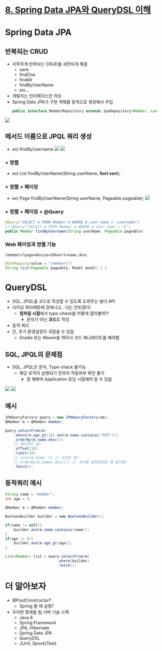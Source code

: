 # [8. Spring Data JPA와 QueryDSL 이해](https://www.youtube.com/watch?v=bEtTpCviSc4&list=PL9mhQYIlKEhfpMVndI23RwWTL9-VL-B7U&index=8)

# Spring Data JPA

## 반복되는 CRUD

- 지루하게 반복되는 CRUD를 세련되게 해결
  - save
  - findOne
  - findAll
  - findByUserName
  - etc...
- 개발자는 인터페이스만 작성
- Spring Data JPA가 구현 객체를 동적으로 생성해서 주입
  ```java 
  public interface MemberRepository extends JpaRepository<Member, Long>{ ... }
  ```
![](../images/8_3_spring_data_jpa.PNG)

## 메서드 이름으로 JPQL 쿼리 생성

- ex) findByUsername
![](../images/8_1_spring_data_jpa_method.PNG)
![](../images/8_2_spring_data_jpa_method.PNG)

### + 정렬

- ex) List<Member> findByUserName(String userName, **Sort sort**);

### + 정렬 + 페이징

- ex) Page<Member> findByUserName(String userName, Pageable pageable);
![](../images/8_4_spring_data_jpa_page_object.PNG)

### + 정렬 + 페이징 + @Query

```java
@Query("SELECT m FROM Member m WHERE m.user_name = :username")
// @Query("SELECT m FROM Member m WHERE m.user_name = ?1")
public Member findByUsername(String userName, Pageable pageable)
```

### Web 페이징과 정렬 기능

```/members?page=0&size=20&sort=name,desc```

```java
@GetMapping(value = "/members")
String list(Pageable pageable, Model model) { }
```

# QueryDSL

- SQL, JPQL을 코드로 작성할 수 있도록 도와주는 빌더 API
- 더이상 쿼리때문에 장애나고.. 더는 안되겠다!
  - **컴파일 시점**에서 type-check를 어떻게 잡아볼까?!
    - 문자가 아닌 **코드**로 작성
- 동적 쿼리
- 단, 초기 환경설정이 귀찮을 수 있음
  - Gradle 또는 Maven을 엮어서 코드 제너레이트를 해야함

## SQL, JPQL의 문제점

- SQL, JPQL은 문자, Type-check 불가능
  - 해당 로직이 실행되기 전까지 작동여부 확인 불가
    - 잘 해봐야 Application 로딩 시점에야 알 수 있음

![](../images/8_5_query_dsl.PNG)
![](../images/8_6_query_dsl_2.PNG)

## 예시

```java
JPAQueryFactory query = new JPAQueryFactory(em);
QMember m = QMember.member;

query.selectFrom(m)
    .where(m.age.gt(18).and(m.name.contains("희찬")))
    .orderBy(m.name.desc())
    // 페이징도 됨!
    .offset(10)
    .limit(10)
    //.join(m.team, t) // 조인도 됨!
    //.orderBy(m.namee.desc()) // 오타를 컴파일타임 때 잡아줌!
    .fetch();
```

## 동적쿼리 예시

```java
String name = "member";
int age = 9;

QMember m = QMember.member;

BooleanBuilder builder = new BooleanBuilder();

if(name != null){
    builder.and(m.name.contains(name));
}
if(age != 0){
    builder.and(m.age.gt(age));
}

List<Member> list = query.selectFrom(m)
                        .where(builder)
                        .fetch();
```

# 더 알아보자

- @PostConstructor?
  - Spring 뜰 때 실행?
- 우아한 형제들 팀 서버 기술 스택
  - Java 8
  - Spring Framework
  - JPA, Hibernate
  - Spring Data JPA
  - QueryDSL
  - JUnit, Spock(Test)